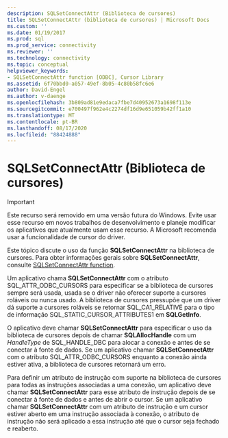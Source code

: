 ```yaml
---
description: SQLSetConnectAttr (Biblioteca de cursores)
title: SQLSetConnectAttr (biblioteca de cursores) | Microsoft Docs
ms.custom: ''
ms.date: 01/19/2017
ms.prod: sql
ms.prod_service: connectivity
ms.reviewer: ''
ms.technology: connectivity
ms.topic: conceptual
helpviewer_keywords:
- SQLSetConnectAttr function [ODBC], Cursor Library
ms.assetid: 6f70bbd0-a057-49ef-8b05-4c80b58fc6e6
author: David-Engel
ms.author: v-daenge
ms.openlocfilehash: 3b809ad81e9edaca7fbe7d40952673a1698f113e
ms.sourcegitcommit: e700497f962e4c2274df16d9e651059b42ff1a10
ms.translationtype: MT
ms.contentlocale: pt-BR
ms.lasthandoff: 08/17/2020
ms.locfileid: "88424888"
---
```

# <a name="sqlsetconnectattr-cursor-library"></a>SQLSetConnectAttr (Biblioteca de cursores)
> [!IMPORTANT]  
>  Este recurso será removido em uma versão futura do Windows. Evite usar esse recurso em novos trabalhos de desenvolvimento e planeje modificar os aplicativos que atualmente usam esse recurso. A Microsoft recomenda usar a funcionalidade de cursor do driver.  
  
 Este tópico discute o uso da função **SQLSetConnectAttr** na biblioteca de cursores. Para obter informações gerais sobre **SQLSetConnectAttr**, consulte [SQLSetConnectAttr function](../../../odbc/reference/syntax/sqlsetconnectattr-function.md).  
  
 Um aplicativo chama **SQLSetConnectAttr** com o atributo SQL_ATTR_ODBC_CURSORS para especificar se a biblioteca de cursores sempre será usada, usada se o driver não oferecer suporte a cursores roláveis ou nunca usado. A biblioteca de cursores pressupõe que um driver dá suporte a cursores roláveis se retornar SQL_CA1_RELATIVE para o tipo de informação SQL_STATIC_CURSOR_ATTRIBUTES1 em **SQLGetInfo**.  
  
 O aplicativo deve chamar **SQLSetConnectAttr** para especificar o uso da biblioteca de cursores depois de chamar **SQLAllocHandle** com um *HandleType* de SQL_HANDLE_DBC para alocar a conexão e antes de se conectar à fonte de dados. Se um aplicativo chamar **SQLSetConnectAttr** com o atributo SQL_ATTR_ODBC_CURSORS enquanto a conexão ainda estiver ativa, a biblioteca de cursores retornará um erro.  
  
 Para definir um atributo de instrução com suporte na biblioteca de cursores para todas as instruções associadas a uma conexão, um aplicativo deve chamar **SQLSetConnectAttr** para esse atributo de instrução depois de se conectar à fonte de dados e antes de abrir o cursor. Se um aplicativo chamar **SQLSetConnectAttr** com um atributo de instrução e um cursor estiver aberto em uma instrução associada à conexão, o atributo de instrução não será aplicado a essa instrução até que o cursor seja fechado e reaberto.
